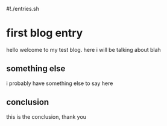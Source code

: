 #!./entries.sh

# first blog entry

hello welcome to my test blog. here i will be talking about blah 

## something else

i probably have something else to say here

## conclusion

this is the conclusion, thank you
